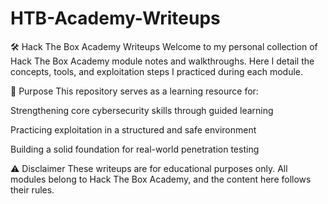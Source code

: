 # HTB-Academy-Writeups

🛠️ Hack The Box Academy Writeups
Welcome to my personal collection of Hack The Box Academy module notes and walkthroughs.
Here I detail the concepts, tools, and exploitation steps I practiced during each module.

🧠 Purpose
This repository serves as a learning resource for:

Strengthening core cybersecurity skills through guided learning

Practicing exploitation in a structured and safe environment

Building a solid foundation for real-world penetration testing

⚠️ Disclaimer
These writeups are for educational purposes only.
All modules belong to Hack The Box Academy, and the content here follows their rules.
